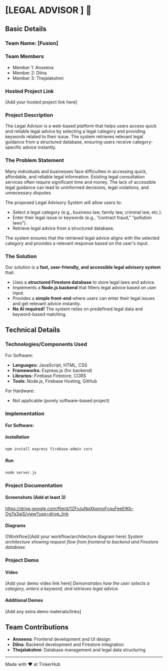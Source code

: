 # [LEGAL ADVISOR ] 🎯

## Basic Details
### Team Name: [Fusion]

### Team Members
- Member 1: Anseena
- Member 2: Dilna
- Member 3: Thejalakshmi

### Hosted Project Link
[Add your hosted project link here]

### Project Description
The Legal Advisor is a web-based platform that helps users access quick and reliable legal advice by selecting a legal category and providing keywords related to their issue. The system retrieves relevant legal guidance from a structured database, ensuring users receive category-specific advice instantly.

### The Problem Statement
Many individuals and businesses face difficulties in accessing quick, affordable, and reliable legal information. Existing legal consultation services often require significant time and money. The lack of accessible legal guidance can lead to uninformed decisions, legal violations, and unnecessary disputes.

The proposed Legal Advisory System will allow users to:
- Select a legal category (e.g., business law, family law, criminal law, etc.).
- Enter their legal issue or keywords (e.g., “contract fraud,” “pollution laws”).
- Retrieve legal advice from a structured database.

The system ensures that the retrieved legal advice aligns with the selected category and provides a relevant response based on the user's input.

### The Solution
Our solution is a **fast, user-friendly, and accessible legal advisory system** that:
- Uses a **structured Firestore database** to store legal laws and advice.
- Implements a **Node.js backend** that filters legal advice based on user input.
- Provides a **simple front-end** where users can enter their legal issues and get relevant advice instantly.
- **No AI required!** The system relies on predefined legal data and keyword-based matching.

## Technical Details
### Technologies/Components Used
For Software:
- **Languages:** JavaScript, HTML, CSS
- **Frameworks:** Express.js (for backend)
- **Libraries:** Firebase Firestore, CORS
- **Tools:** Node.js, Firebase Hosting, GitHub

For Hardware:
- Not applicable (purely software-based project)

### Implementation
#### For Software:
##### Installation
```sh
npm install express firebase-admin cors
```

##### Run
```sh
node server.js
```

### Project Documentation
#### Screenshots (Add at least 3)
https://drive.google.com/file/d/1ZFvJuNpXkpmoFcquFeeEIKb-Og7q3ajS/view?usp=drive_link

#### Diagrams
![Workflow](Add your workflow/architecture diagram here)
*System architecture showing request flow from frontend to backend and Firestore database.*

### Project Demo
#### Video
[Add your demo video link here]
*Demonstrates how the user selects a category, enters a keyword, and retrieves legal advice.*

#### Additional Demos
[Add any extra demo materials/links]

## Team Contributions
- **Anseena**: Frontend development and UI design
- **Dilna**: Backend development and Firestore integration
- **Thejalakshmi**: Database management and legal data structuring

---
Made with ❤️ at TinkerHub

